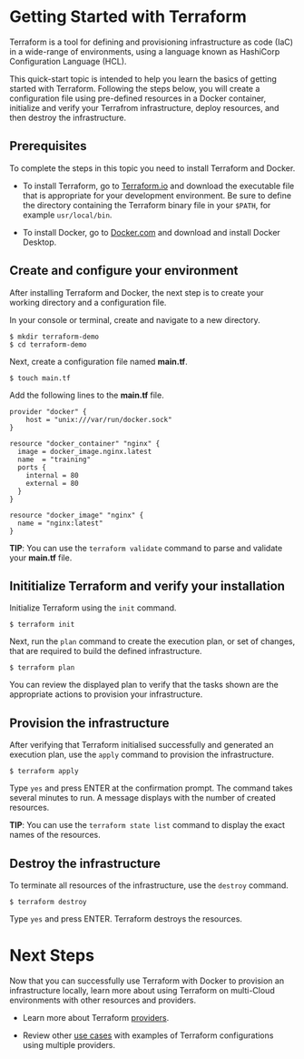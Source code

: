 # Getting Started with Terraform

Terraform is a tool for defining and provisioning infrastructure as code (IaC) in a wide-range of environments, using a language known as HashiCorp Configuration Language (HCL).  

This quick-start topic is intended to help you learn the basics of getting started with Terraform. Following the steps below, you will create a configuration file using pre-defined resources in a Docker container, initialize and verify your Terrafrom infrastructure, deploy resources, and then destroy the infrastructure. 

## Prerequisites

To complete the steps in this topic you need to install Terraform and Docker.

* To install Terraform, go to [Terraform.io](https://www.terraform.io/downloads.html) and download the executable file that is appropriate for your development environment. Be sure to define the directory containing the Terraform binary file in your `$PATH`, for example `usr/local/bin`. 

* To install Docker, go to [Docker.com](https://www.docker.com/products/docker-desktop) and download and install Docker Desktop. 

## Create and configure your environment 

After installing Terraform and Docker, the next step is to create your working directory and a configuration file.

In your console or terminal, create and navigate to a new directory.

```shell
$ mkdir terraform-demo
$ cd terraform-demo
```

Next, create a configuration file named **main.tf**.

```shell
$ touch main.tf
```

Add the following lines to the **main.tf** file. 

```hcl
provider "docker" {
    host = "unix:///var/run/docker.sock"
}

resource "docker_container" "nginx" {
  image = docker_image.nginx.latest
  name  = "training"
  ports {
    internal = 80
    external = 80
  }
}

resource "docker_image" "nginx" {
  name = "nginx:latest"
}
```

**TIP**: You can use the `terraform validate` command to parse and validate your **main.tf** file. 

## Inititialize Terraform and verify your installation

Initialize Terraform using the `init` command. 

```shell
$ terraform init
```

Next, run the `plan` command to create the execution plan, or set of changes, that are required to build the defined infrastructure. 

```shell
$ terraform plan
```
You can review the displayed plan to verify that the tasks shown are the appropriate actions to provision your infrastructure.

## Provision the infrastructure

After verifying that Terraform initialised successfully and generated an execution plan, use the `apply` command to provision the infrastructure.

```shell
$ terraform apply
```

Type `yes` and press ENTER at the confirmation prompt. The command takes several minutes to run. A message displays with the number of created resources.

**TIP**: You can use the `terraform state list` command to display the exact names of the resources.

## Destroy the infrastructure

To terminate all resources of the infrastructure, use the `destroy` command.

```shell
$ terraform destroy
```
 
Type `yes` and press ENTER. Terraform destroys the resources.

# Next Steps 

Now that you can successfully use Terraform with Docker to provision an infrastructure locally, learn more about using Terraform on multi-Cloud environments with other resources and providers.

* Learn more about Terraform [providers](https://www.terraform.io/docs/providers/index.html).

* Review other [use cases](https://www.terraform.io/intro/use-cases.html) with examples of Terraform configurations using multiple providers.
